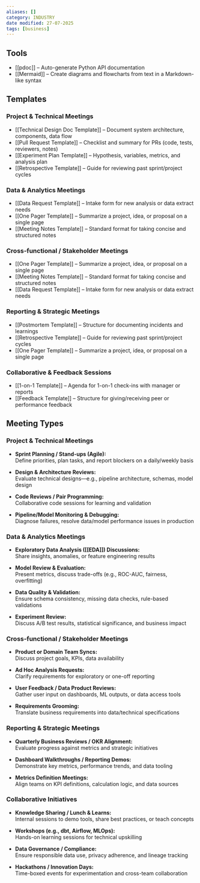 ```yaml
---
aliases: []
category: INDUSTRY
date modified: 27-07-2025
tags: [business]
---
```

## Tools  
- [[pdoc]] – Auto-generate Python API documentation  
- [[Mermaid]] – Create diagrams and flowcharts from text in a Markdown-like syntax  
## Templates  

### Project & Technical Meetings  

- [[Technical Design Doc Template]] – Document system architecture, components, data flow  
- [[Pull Request Template]] – Checklist and summary for PRs (code, tests, reviewers, notes)  
- [[Experiment Plan Template]] – Hypothesis, variables, metrics, and analysis plan  
- [[Retrospective Template]] – Guide for reviewing past sprint/project cycles  
### Data & Analytics Meetings  
- [[Data Request Template]] – Intake form for new analysis or data extract needs  
- [[One Pager Template]] – Summarize a project, idea, or proposal on a single page  
- [[Meeting Notes Template]] – Standard format for taking concise and structured notes  
### Cross-functional / Stakeholder Meetings  
- [[One Pager Template]] – Summarize a project, idea, or proposal on a single page  
- [[Meeting Notes Template]] – Standard format for taking concise and structured notes  
- [[Data Request Template]] – Intake form for new analysis or data extract needs  
### Reporting & Strategic Meetings  
- [[Postmortem Template]] – Structure for documenting incidents and learnings  
- [[Retrospective Template]] – Guide for reviewing past sprint/project cycles  
- [[One Pager Template]] – Summarize a project, idea, or proposal on a single page  
### Collaborative & Feedback Sessions  
- [[1-on-1 Template]] – Agenda for 1-on-1 check-ins with manager or reports  
- [[Feedback Template]] – Structure for giving/receiving peer or performance feedback  
## Meeting Types

### Project & Technical Meetings  
- **Sprint Planning / Stand-ups (Agile):**  
  Define priorities, plan tasks, and report blockers on a daily/weekly basis  

- **Design & Architecture Reviews:**  
  Evaluate technical designs—e.g., pipeline architecture, schemas, model design  

- **Code Reviews / Pair Programming:**  
  Collaborative code sessions for learning and validation  

- **Pipeline/Model Monitoring & Debugging:**  
  Diagnose failures, resolve data/model performance issues in production  

### Data & Analytics Meetings  
- **Exploratory Data Analysis ([[EDA]]) Discussions:**  
  Share insights, anomalies, or feature engineering results  

- **Model Review & Evaluation:**  
  Present metrics, discuss trade-offs (e.g., ROC-AUC, fairness, overfitting)  

- **Data Quality & Validation:**  
  Ensure schema consistency, missing data checks, rule-based validations  

- **Experiment Review:**  
  Discuss A/B test results, statistical significance, and business impact  

### Cross-functional / Stakeholder Meetings  

- **Product or Domain Team Syncs:**  
  Discuss project goals, KPIs, data availability  

- **Ad Hoc Analysis Requests:**  
  Clarify requirements for exploratory or one-off reporting  

- **User Feedback / Data Product Reviews:**  
  Gather user input on dashboards, ML outputs, or data access tools  

- **Requirements Grooming:**  
  Translate business requirements into data/technical specifications  

### Reporting & Strategic Meetings  

- **Quarterly Business Reviews / OKR Alignment:**  
  Evaluate progress against metrics and strategic initiatives  

- **Dashboard Walkthroughs / Reporting Demos:**  
  Demonstrate key metrics, performance trends, and data tooling  

- **Metrics Definition Meetings:**  
  Align teams on KPI definitions, calculation logic, and data sources  

### Collaborative Initiatives  

- **Knowledge Sharing / Lunch & Learns:**  
  Internal sessions to demo tools, share best practices, or teach concepts  

- **Workshops (e.g., dbt, Airflow, MLOps):**  
  Hands-on learning sessions for technical upskilling  

- **Data Governance / Compliance:**  
  Ensure responsible data use, privacy adherence, and lineage tracking  

- **Hackathons / Innovation Days:**  
  Time-boxed events for experimentation and cross-team collaboration  
